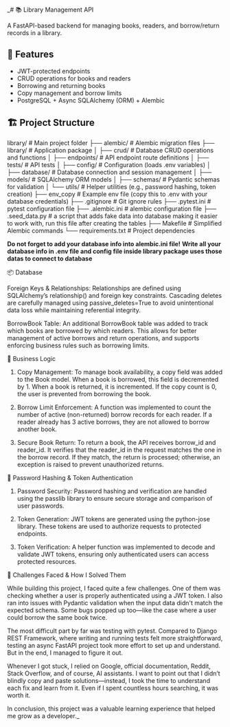 _# 📚 Library Management API

A FastAPI-based backend for managing books, readers, and borrow/return records in a library.

## 🚀 Features

- JWT-protected endpoints
- CRUD operations for books and readers
- Borrowing and returning books
- Copy management and borrow limits
- PostgreSQL + Async SQLAlchemy (ORM) + Alembic

## 🏗 Project Structure

library/               # Main project folder
├── alembic/           # Alembic migration files
├── library/           # Application package
│   ├── crud/          # Database CRUD operations and functions
│   ├── endpoints/     # API endpoint route definitions
│   ├── tests/         # API tests
│   ├── config/        # Configuration (loads .env variables)
│   ├── database/      # Database connection and session management
│   ├── models/        # SQLAlchemy ORM models
│   ├── schemas/       # Pydantic schemas for validation
│   └── utils/         # Helper utilities (e.g., password hashing, token creation)
├── env_copy           # Example env file (copy this to .env with your database credentials)
├── .gitignore         # Git ignore rules
├── .pytest.ini        # pytest configuration file
├── .alembic.ini       # alembic configuration file
├── .seed_data.py      # a script that adds fake data into database making it easier to work with, run this file after creating the tables
├── Makefile           # Simplified Alembic commands
└── requirements.txt   # Project dependencies





**Do not forget to add your database info into alembic.ini file!**
**Write all your database info in .env file and config file inside library package uses those datas to connect to database**







📦 Database

Foreign Keys & Relationships:
Relationships are defined using SQLAlchemy’s relationship() and foreign key constraints. Cascading deletes are carefully 
managed using passive_deletes=True to avoid unintentional data loss while maintaining referential integrity.

BorrowBook Table:
An additional BorrowBook table was added to track which books are borrowed by which readers. This allows for better 
management of active borrows and return operations, and supports enforcing business rules such as borrowing limits.


🧠 Business Logic

1. Copy Management:
To manage book availability, a copy field was added to the Book model. When a book is borrowed, this field is decremented
by 1. When a book is returned, it is incremented. If the copy count is 0, the user is prevented from borrowing the book.

2. Borrow Limit Enforcement:
A function was implemented to count the number of active (non-returned) borrow records for each reader. If a reader
already has 3 active borrows, they are not allowed to borrow another book.

3. Secure Book Return:
To return a book, the API receives borrow_id and reader_id. It verifies that the reader_id in the request matches the 
one in the borrow record. If they match, the return is processed; otherwise, an exception is raised to prevent unauthorized returns.


🔐 Password Hashing & Token Authentication

1. Password Security:
Password hashing and verification are handled using the passlib library to ensure secure storage and comparison of user
passwords.

2. Token Generation:
JWT tokens are generated using the python-jose library. These tokens are used to authorize requests to protected endpoints.

3. Token Verification:
A helper function was implemented to decode and validate JWT tokens, ensuring only authenticated users can access 
protected resources.



🧱 Challenges Faced & How I Solved Them

While building this project, I faced quite a few challenges. One of them was checking whether a user is properly 
authenticated using a JWT token. I also ran into issues with Pydantic validation when the input data didn't match the
expected schema. Some bugs popped up too—like the case where a user could borrow the same book twice.

The most difficult part by far was testing with pytest. Compared to Django REST Framework, where writing and running 
tests felt more straightforward, testing an async FastAPI project took more effort to set up and understand. But in the
end, I managed to figure it out.

Whenever I got stuck, I relied on Google, official documentation, Reddit, Stack Overflow, and of course, 
AI assistants. I want to point out that I didn’t blindly copy and paste solutions—instead, 
I took the time to understand each fix and learn from it. Even if I spent countless hours searching, it was worth it.

In conclusion, this project was a valuable learning experience that helped me grow as a developer._


